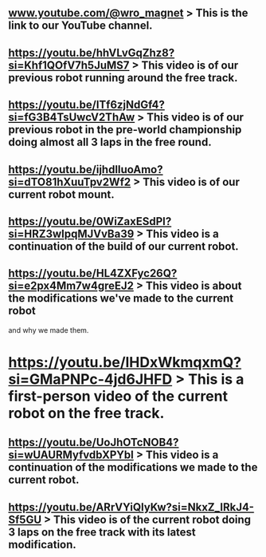## www.youtube.com/@wro_magnet > This is the link to our YouTube channel.


## https://youtu.be/hhVLvGqZhz8?si=Khf1QOfV7h5JuMS7 > This video is of our previous robot running around the free track.


## https://youtu.be/ITf6zjNdGf4?si=fG3B4TsUwcV2ThAw > This video is of our previous robot in the pre-world championship doing almost all 3 laps in the free round.


## https://youtu.be/ijhdlIuoAmo?si=dTO81hXuuTpv2Wf2 > This video is of our current robot mount.


## https://youtu.be/0WiZaxESdPI?si=HRZ3wIpqMJVvBa39 > This video is a continuation of the build of our current robot.


## https://youtu.be/HL4ZXFyc26Q?si=e2px4Mm7w4greEJ2 > This video is about the modifications we've made to the current robot 
and why we made them.


#  https://youtu.be/lHDxWkmqxmQ?si=GMaPNPc-4jd6JHFD > This is a first-person video of the current robot on the free track.


## https://youtu.be/UoJhOTcNOB4?si=wUAURMyfvdbXPYbI > This video is a continuation of the modifications we made to the current robot.


## https://youtu.be/ARrVYiQlyKw?si=NkxZ_IRkJ4-Sf5GU > This video is of the current robot doing 3 laps on the free track with its latest modification.
